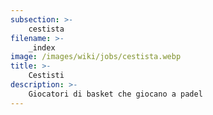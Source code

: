 ```yaml
---
subsection: >-
    cestista
filename: >-
    _index
image: /images/wiki/jobs/cestista.webp
title: >-
    Cestisti
description: >-
    Giocatori di basket che giocano a padel
---
```

